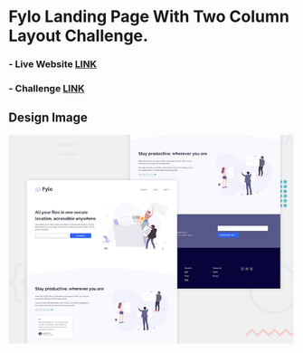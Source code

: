 # Fylo Landing Page With Two Column Layout Challenge.

### - Live Website [LINK](https://abdraoufx.github.io/frontEndMentor_Challenges/junior/fylo_landing_page_with_two_column)

### - Challenge [LINK](https://www.frontendmentor.io/solutions/)

## Design Image

![Preview_Design_Image](images/desktop-preview.jpg "Design Image")

